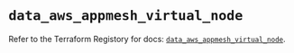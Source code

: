 # `data_aws_appmesh_virtual_node`

Refer to the Terraform Registory for docs: [`data_aws_appmesh_virtual_node`](https://registry.terraform.io/providers/hashicorp/aws/5.13.0/docs/data-sources/appmesh_virtual_node).
